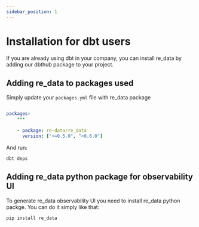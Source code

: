 ```yaml
---
sidebar_position: 1
---
```


# Installation for dbt users

If you are already using dbt in your company, you can install re_data by adding our dbthub package to your project.

## Adding re_data to packages used

Simply update your `packages.yml` file with re_data package

```yml title="packages.yml"

packages:
    ***
    
    - package: re-data/re_data
      version: [">=0.5.0", "<0.6.0"]

```

And run:

```
dbt deps
```

## Adding re_data python package for observability UI

To generate re_data observability UI you need to install re_data python packge. You can do it simply like that:

```
pip install re_data
```